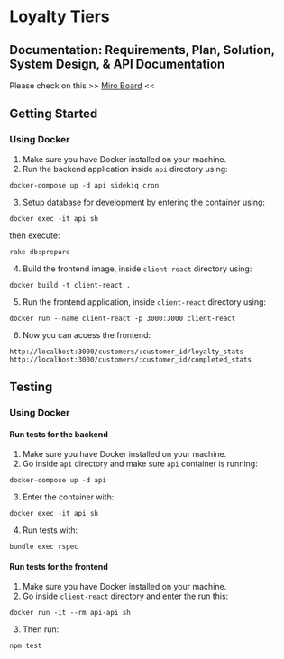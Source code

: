 # Loyalty Tiers

## Documentation: Requirements, Plan, Solution, System Design, & API Documentation

Please check on this >> [Miro Board](https://miro.com/app/board/uXjVNe9FqYw=/?share_link_id=553528671218) <<

## Getting Started

### Using Docker

1. Make sure you have Docker installed on your machine.
2. Run the backend application inside `api` directory using:

```
docker-compose up -d api sidekiq cron
```

3. Setup database for development by entering the container using:

```
docker exec -it api sh
```

then execute:

```
rake db:prepare
```

4. Build the frontend image, inside `client-react` directory using:

```
docker build -t client-react .
```

5. Run the frontend application, inside `client-react` directory using:

```
docker run --name client-react -p 3000:3000 client-react
```

6. Now you can access the frontend:

```
http://localhost:3000/customers/:customer_id/loyalty_stats
http://localhost:3000/customers/:customer_id/completed_stats
```

## Testing

### Using Docker

#### Run tests for the backend

1. Make sure you have Docker installed on your machine.
2. Go inside `api` directory and make sure `api` container is running:

```
docker-compose up -d api
```

3. Enter the container with:

```
docker exec -it api sh
```

4. Run tests with:

```
bundle exec rspec
```

#### Run tests for the frontend

1. Make sure you have Docker installed on your machine.
2. Go inside `client-react` directory and enter the run this:

```
docker run -it --rm api-api sh
```

3. Then run:

```
npm test
```
